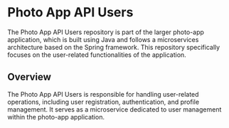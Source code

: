 # Photo App API Users
The Photo App API Users repository is part of the larger photo-app application, which is built using Java and follows a microservices architecture based on the Spring framework. This repository specifically focuses on the user-related functionalities of the application.

## Overview
The Photo App API Users is responsible for handling user-related operations, including user registration, authentication, and profile management. It serves as a microservice dedicated to user management within the photo-app application.

